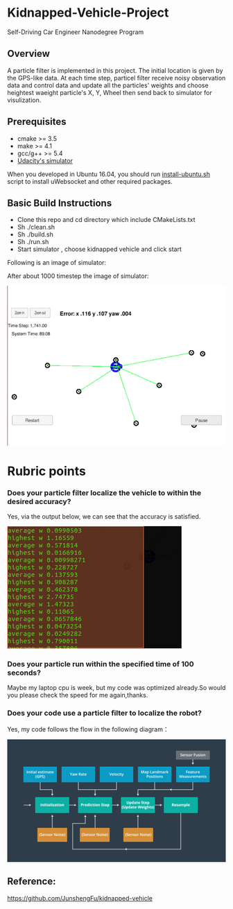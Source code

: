 # Kidnapped-Vehicle-Project
Self-Driving Car Engineer Nanodegree Program

## Overview
A particle filter is implemented in this project. The initial location is given by the GPS-like data. At each time step, particel filter receive noisy observation data and control data and update all the particles' weights and choose heightest waeight particle's X, Y, Wheel then send back to simulator for visulization.

## Prerequisites

+ cmake >= 3.5
+ make >= 4.1
+ gcc/g++ >= 5.4
+ [Udacity's simulator](https://github.com/udacity/self-driving-car-sim/releases)

When you developed in Ubuntu 16.04, you should run [install-ubuntu.sh](https://github.com/wuqianliang/Kidnapped-Vehicle-Project/blob/master/install-ubuntu.sh) script to install uWebsocket and other required packages.

## Basic Build Instructions
+ Clone this repo and cd directory which include CMakeLists.txt
+ Sh ./clean.sh
+ Sh ./build.sh
+ Sh ./run.sh
+ Start simulator , choose kidnapped vehicle and click start


Following is an image of simulator:

After about 1000 timestep the image of simulator:

![Alt text](https://github.com/wuqianliang/Kidnapped-Vehicle-Project/blob/master/images/dataset1-1000.png "Optional title")


# Rubric points
### Does your particle filter localize the vehicle to within the desired accuracy?
Yes, via the output below, we can see that the accuracy is satisfied.

![Alt text](https://github.com/wuqianliang/Kidnapped-Vehicle-Project/blob/master/images/dataset1-accuracy.png "Optional title")

### Does your particle run within the specified time of 100 seconds?
Maybe my laptop cpu is week, but my code was optimized already.So would you please check the speed for me again,thanks.

### Does your code use a particle filter to localize the robot?
Yes, my code follows the flow in the following diagram：

![Alt text](https://github.com/wuqianliang/Kidnapped-Vehicle-Project/blob/master/images/flowchat.png "Optional title")


## Reference:

https://github.com/JunshengFu/kidnapped-vehicle
